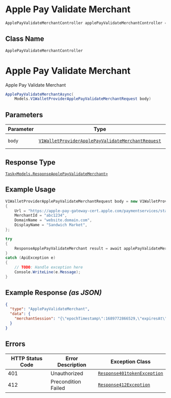 # Apple Pay Validate Merchant

```csharp
ApplePayValidateMerchantController applePayValidateMerchantController = client.ApplePayValidateMerchantController;
```

## Class Name

`ApplePayValidateMerchantController`


# Apple Pay Validate Merchant

Apple Pay Validate Merchant

```csharp
ApplePayValidateMerchantAsync(
    Models.V1WalletProviderApplePayValidateMerchantRequest body)
```

## Parameters

| Parameter | Type | Tags | Description |
|  --- | --- | --- | --- |
| `body` | [`V1WalletProviderApplePayValidateMerchantRequest`](../../doc/models/v1-wallet-provider-apple-pay-validate-merchant-request.md) | Body, Required | - |

## Response Type

[`Task<Models.ResponseApplePayValidateMerchant>`](../../doc/models/response-apple-pay-validate-merchant.md)

## Example Usage

```csharp
V1WalletProviderApplePayValidateMerchantRequest body = new V1WalletProviderApplePayValidateMerchantRequest
{
    Url = "https://apple-pay-gateway-cert.apple.com/paymentservices/startSession",
    MerchantId = "abc1234",
    DomainName = "website.domain.com",
    DisplayName = "Sandwich Market",
};

try
{
    ResponseApplePayValidateMerchant result = await applePayValidateMerchantController.ApplePayValidateMerchantAsync(body);
}
catch (ApiException e)
{
    // TODO: Handle exception here
    Console.WriteLine(e.Message);
}
```

## Example Response *(as JSON)*

```json
{
  "type": "ApplePayValidateMerchant",
  "data": {
    "merchantSession": "{\"epochTimestamp\":1689772866529,\"expiresAt\":1689776466529,\"merchantSessionIdentifier\":\"SSH3D9224\",\"nonce\":\"d70dbe8a\",\"merchantIdentifier\":\"46A940\",\"domainName\":\"paygistixcert.paymentlogistics.net\",\"displayName\":\"F\",\"signature\":\"30800609f6e2\",\"operationalAnalyticsIdentifier\":\"F:46A4E40\",\"retries\":0,\"pspId\":\"ADD36D\"}"
  }
}
```

## Errors

| HTTP Status Code | Error Description | Exception Class |
|  --- | --- | --- |
| 401 | Unauthorized | [`Response401tokenException`](../../doc/models/response-401-token-exception.md) |
| 412 | Precondition Failed | [`Response412Exception`](../../doc/models/response-412-exception.md) |

